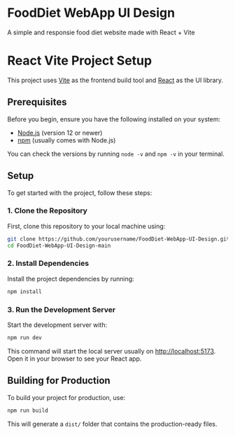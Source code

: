 # FoodDiet WebApp UI Design

A simple and responsie food diet website made with React + Vite

# React Vite Project Setup

This project uses [Vite](https://vitejs.dev/) as the frontend build tool and [React](https://reactjs.org/) as the UI library.

## Prerequisites

Before you begin, ensure you have the following installed on your system:
- [Node.js](https://nodejs.org/) (version 12 or newer)
- [npm](https://www.npmjs.com/) (usually comes with Node.js)

You can check the versions by running `node -v` and `npm -v` in your terminal.

## Setup

To get started with the project, follow these steps:

### 1. Clone the Repository

First, clone this repository to your local machine using:

```bash
git clone https://github.com/yourusername/FoodDiet-WebApp-UI-Design.git
cd FoodDiet-WebApp-UI-Design-main
```

### 2. Install Dependencies

Install the project dependencies by running:

```bash
npm install
```

### 3. Run the Development Server

Start the development server with:

```bash
npm run dev
```

This command will start the local server usually on [http://localhost:5173](http://localhost:5173). Open it in your browser to see your React app.

## Building for Production

To build your project for production, use:

```bash
npm run build
```

This will generate a `dist/` folder that contains the production-ready files.